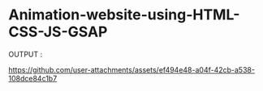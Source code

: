 # Animation-website-using-HTML-CSS-JS-GSAP
OUTPUT :

https://github.com/user-attachments/assets/ef494e48-a04f-42cb-a538-108dce84c1b7
